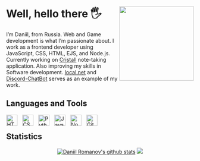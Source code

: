 <h1>Well, hello there 🖐️  <img align="right" src="https://avatars.githubusercontent.com/u/117513166?v=4" width="200" /> </h1>
I’m Daniil, from Russia. Web and Game development is what I’m passionate about.
I work as a frontend developer using JavaScript, CSS, HTML, EJS, and Node.js.
Currently working on <a href="https://github.com/1Error-Studios/cristall.app">Cristall</a> note-taking application. Also improving my skills in Software development.
<a href="https://github.com/Ural-Letov/local.net/">local.net</a> and <a href="https://github.com/Ural-Letov/Discord-ChatBot/">Discord-ChatBot</a> serves as an example of my work.

<h2>Languages and Tools</h2>
<img align="left" alt="HTML" width="30px" style="padding-right:10px;" src="https://cdn.jsdelivr.net/gh/devicons/devicon/icons/html5/html5-plain.svg" />
<img align="left" alt="CSS" width="30px" style="padding-right:10px;" src="https://cdn.jsdelivr.net/gh/devicons/devicon/icons/css3/css3-plain.svg" />
<img align="left" alt="Python" width="30px" style="padding-right:10px;" src="https://cdn.jsdelivr.net/gh/devicons/devicon/icons/python/python-plain.svg" />
<img align="left" alt="JavaScript" width="30px" style="padding-right:10px;" src="https://cdn.jsdelivr.net/gh/devicons/devicon/icons/javascript/javascript-plain.svg" />
<img align="left" alt="NodeJS" width="30px" style="padding-right:10px;" src="https://cdn.jsdelivr.net/gh/devicons/devicon/icons/nodejs/nodejs-original.svg" />
<img align="left" alt="Git" width="30px" style="padding-right:10px;" src="https://cdn.jsdelivr.net/gh/devicons/devicon/icons/git/git-original.svg" />

<br />

<h2>Statistics</h2>
<p align="center">
  <a href="https://github.com/anuraghazra/github-readme-stats"><img src="https://github-readme-stats.vercel.app/api?username=Ural-Letov&show_icons=true&include_all_commits=true&theme=tokyonight&hide_border=true" alt="Daniil Romanov's github stats" /></a> 
  <a href="https://github.com/anuraghazra/github-readme-stats"><img src="https://github-readme-streak-stats.herokuapp.com/?user=Ural-Letov&theme=tokyonight&hide_border=true" /></a>
  <!--<img src="https://github-readme-stats.vercel.app/api/top-langs/?username=Ural-Letov&langs_count=8&layout=compact&theme=tokyonight">-->
</p>
<!-- <i>Every time I get up from the table, I’m reminded that it’s time to clear it.</i> -->
